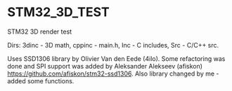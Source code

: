 # STM32_3D_TEST
STM32 3D render test

Dirs:
  3dinc - 3D math,
  cppinc - main.h,
  Inc - C includes,
  Src - C/C++ src.
  
Uses SSD1306 library by Olivier Van den Eede (4ilo). 
Some refactoring was done and SPI support was added by Aleksander Alekseev (afiskon) https://github.com/afiskon/stm32-ssd1306. 
Also library changed by me - added some functions.
